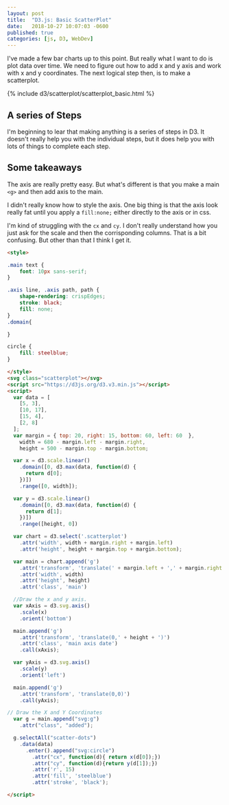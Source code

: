 ```yaml
---
layout: post
title:  "D3.js: Basic ScatterPlot"
date:   2018-10-27 10:07:03 -0600
published: true
categories: [js, D3, WebDev]
---
```

I've made a few bar charts up to this point.  But really what I want to do is plot data over time.  We need to figure out how to add x and y axis and work with x and y coordinates.  The next logical step then, is to make a scatterplot.

{% include d3/scatterplot/scatterplot_basic.html %}

## A series of Steps
I'm beginning to lear that making anything is a series of steps in D3.  It doesn't really help you with the individual steps, but it does help you with lots of things to complete each step.

## Some takeaways

The axis are really pretty easy. But what's different is that you make a main `<g>` and then add axis to the main.

I didn't really know how to style the axis.  One big thing is that the axis look really fat until you apply a `fill:none;` either directly to the axis or in css.

I'm kind of struggling with the `cx` and `cy`.  I don't really understand how you just ask for the scale and then the corrisponding columns.  That is a bit confusing.  But other than that I think I get it. 

```html
<style>

.main text {
    font: 10px sans-serif;
}

.axis line, .axis path, path {
    shape-rendering: crispEdges;
    stroke: black;
    fill: none;
}
.domain{

}

circle {
    fill: steelblue;
}

</style>
<svg class="scatterplot"></svg>
<script src="https://d3js.org/d3.v3.min.js"></script>
<script>
  var data = [
    [5, 3],
    [10, 17],
    [15, 4],
    [2, 8]
  ];
  var margin = { top: 20, right: 15, bottom: 60, left: 60  },
    width = 680 - margin.left - margin.right,
    height = 500 - margin.top - margin.bottom;

  var x = d3.scale.linear()
    .domain([0, d3.max(data, function(d) {
      return d[0];
    })])
    .range([0, width]);

  var y = d3.scale.linear()
    .domain([0, d3.max(data, function(d) {
      return d[1];
    })])
    .range([height, 0])

  var chart = d3.select('.scatterplot')
    .attr('width', width + margin.right + margin.left)
    .attr('height', height + margin.top + margin.bottom);

  var main = chart.append('g')
    .attr('transform', 'translate(' + margin.left + ',' + margin.right +')')
    .attr('width', width)
    .attr('height', height)
    .attr('class', 'main')

  //Draw the x and y axis.
  var xAxis = d3.svg.axis()
    .scale(x)
    .orient('bottom')

  main.append('g')
    .attr('transform', 'translate(0,' + height + ')')
    .attr('class', 'main axis date')
    .call(xAxis);

  var yAxis = d3.svg.axis()
    .scale(y)
    .orient('left')

  main.append('g')
    .attr('transform', 'translate(0,0)')
    .call(yAxis);

// Draw the X and Y Coordinates
  var g = main.append("svg:g")
    .attr("class", "added");

  g.selectAll("scatter-dots")
    .data(data)
      .enter().append("svg:circle")
        .attr("cx", function(d){ return x(d[0]);})
        .attr("cy", function(d){return y(d[1]);})
        .attr('r', 15)
        .attr('fill', 'steelblue')
        .attr('stroke', 'black');

</script>


```
